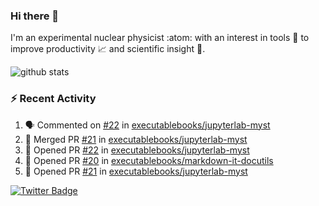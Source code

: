 ### Hi there 👋 

I'm an experimental nuclear physicist :atom: with an interest in tools :wrench: to improve productivity :chart_with_upwards_trend: and scientific insight :telescope:.

![github stats](https://github-readme-stats.vercel.app/api?username=agoose77&show_icons=true&hide_rank=true&hide_title=true&bg_color=30,e76445,904e95&text_color=efe3ec&icon_color=efe3ec)
<!--
**agoose77/agoose77** is a ✨ _special_ ✨ repository because its `README.md` (this file) appears on your GitHub profile.

Here are some ideas to get you started:

- 🔭 I’m currently working on ...
- 🌱 I’m currently learning ...
- 👯 I’m looking to collaborate on ...
- 🤔 I’m looking for help with ...
- 💬 Ask me about ...
- 📫 How to reach me: ...
- 😄 Pronouns: ...
- ⚡ Fun fact: ...
-->

### :zap: Recent Activity
<!--START_SECTION:activity-->
1. 🗣 Commented on [#22](https://github.com/executablebooks/jupyterlab-myst/issues/22) in [executablebooks/jupyterlab-myst](https://github.com/executablebooks/jupyterlab-myst)
2. 🎉 Merged PR [#21](https://github.com/executablebooks/jupyterlab-myst/pull/21) in [executablebooks/jupyterlab-myst](https://github.com/executablebooks/jupyterlab-myst)
3. 💪 Opened PR [#22](https://github.com/executablebooks/jupyterlab-myst/pull/22) in [executablebooks/jupyterlab-myst](https://github.com/executablebooks/jupyterlab-myst)
4. 💪 Opened PR [#20](https://github.com/executablebooks/markdown-it-docutils/pull/20) in [executablebooks/markdown-it-docutils](https://github.com/executablebooks/markdown-it-docutils)
5. 💪 Opened PR [#21](https://github.com/executablebooks/jupyterlab-myst/pull/21) in [executablebooks/jupyterlab-myst](https://github.com/executablebooks/jupyterlab-myst)
<!--END_SECTION:activity-->


[![Twitter Badge](https://img.shields.io/twitter/follow/agoose77?style=flat-square&logo=Twitter&logoColor=white&color=cornflowerblue)](https://twitter.com/agoose77)
